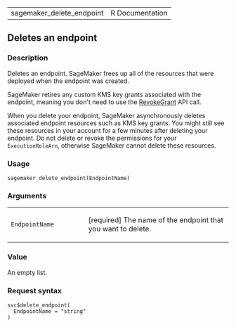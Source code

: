 <table style="width: 100%;">
<tbody>
<tr class="odd">
<td>sagemaker_delete_endpoint</td>
<td style="text-align: right;">R Documentation</td>
</tr>
</tbody>
</table>

## Deletes an endpoint

### Description

Deletes an endpoint. SageMaker frees up all of the resources that were
deployed when the endpoint was created.

SageMaker retires any custom KMS key grants associated with the
endpoint, meaning you don't need to use the
[RevokeGrant](https://docs.aws.amazon.com/kms/latest/APIReference/API_RevokeGrant.html)
API call.

When you delete your endpoint, SageMaker asynchronously deletes
associated endpoint resources such as KMS key grants. You might still
see these resources in your account for a few minutes after deleting
your endpoint. Do not delete or revoke the permissions for your
`ExecutionRoleArn`, otherwise SageMaker cannot delete these resources.

### Usage

    sagemaker_delete_endpoint(EndpointName)

### Arguments

<table>
<colgroup>
<col style="width: 35%" />
<col style="width: 65%" />
</colgroup>
<tbody>
<tr class="odd">
<td><code
id="sagemaker_delete_endpoint_:_EndpointName">EndpointName</code></td>
<td><p>[required] The name of the endpoint that you want to
delete.</p></td>
</tr>
</tbody>
</table>

### Value

An empty list.

### Request syntax

    svc$delete_endpoint(
      EndpointName = "string"
    )

